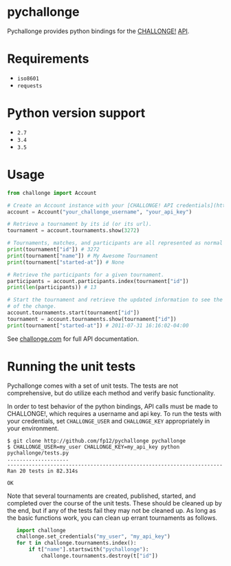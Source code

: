 # pychallonge

Pychallonge provides python bindings for the
[CHALLONGE!](http://challonge.com) [API](http://api.challonge.com/v1).


# Requirements

* `iso8601`
* `requests`

# Python version support

* `2.7`
* `3.4`
* `3.5`


# Usage

```python
from challonge import Account

# Create an Account instance with your [CHALLONGE! API credentials](http://api.challonge.com/v1).
account = Account("your_challonge_username", "your_api_key")

# Retrieve a tournament by its id (or its url).
tournament = account.tournaments.show(3272)

# Tournaments, matches, and participants are all represented as normal Python dicts.
print(tournament["id"]) # 3272
print(tournament["name"]) # My Awesome Tournament
print(tournament["started-at"]) # None

# Retrieve the participants for a given tournament.
participants = account.participants.index(tournament["id"])
print(len(participants)) # 13

# Start the tournament and retrieve the updated information to see the effects
# of the change.
account.tournaments.start(tournament["id"])
tournament = account.tournaments.show(tournament["id"])
print(tournament["started-at"]) # 2011-07-31 16:16:02-04:00
```

See [challonge.com](http://api.challonge.com/v1) for full API documentation.


# Running the unit tests

Pychallonge comes with a set of unit tests. The tests are not comprehensive,
but do utilize each method and verify basic functionality.

In order to test behavior of the python bindings, API calls must be made
to CHALLONGE!, which requires a username and api key. To run the tests
with your credentials, set `CHALLONGE_USER` and `CHALLONGE_KEY` appropriately
in your environment.

    $ git clone http://github.com/fp12/pychallonge pychallonge
    $ CHALLONGE_USER=my_user CHALLONGE_KEY=my_api_key python pychallonge/tests.py
    ....................
    ----------------------------------------------------------------------
    Ran 20 tests in 82.314s

    OK

Note that several tournaments are created, published, started, and completed
over the course of the unit tests. These should be cleaned up by the end, but
if any of the tests fail they may not be cleaned up. As long as the basic
functions work, you can clean up errant tournaments as follows.

```python
   import challonge
   challonge.set_credentials("my_user", "my_api_key")
   for t in challonge.tournaments.index():
       if t["name"].startswith("pychallonge"):
           challonge.tournaments.destroy(t["id"])
```
